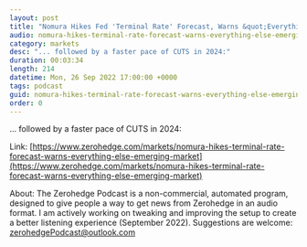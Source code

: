 ```yaml
---
layout: post
title: "Nomura Hikes Fed 'Terminal Rate' Forecast, Warns &quot;Everything Else Is An Emerging Market&quot;"
audio: nomura-hikes-terminal-rate-forecast-warns-everything-else-emerging-market-0
category: markets
desc: "... followed by a faster pace of CUTS in 2024:"
duration: 00:03:34
length: 214
datetime: Mon, 26 Sep 2022 17:00:00 +0000
tags: podcast
guid: nomura-hikes-terminal-rate-forecast-warns-everything-else-emerging-market-0
order: 0
---
```

... followed by a faster pace of CUTS in 2024:

Link: [https://www.zerohedge.com/markets/nomura-hikes-terminal-rate-forecast-warns-everything-else-emerging-market](https://www.zerohedge.com/markets/nomura-hikes-terminal-rate-forecast-warns-everything-else-emerging-market)

About: The Zerohedge Podcast is a non-commercial, automated program, designed to give people a way to get news from Zerohedge in an audio format.  I am actively working on tweaking and improving the setup to create a better listening experience (September 2022).  Suggestions are welcome: [zerohedgePodcast@outlook.com](mailto:zerohedgePodcast@outlook.com)